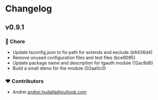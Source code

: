 # Changelog


## v0.9.1


### 🏡 Chore

- Update tsconfig.json to fix path for extends and exclude (b6436d4)
- Remove unused configuration files and test files (bce9085)
- Update package name and description for tgauth module (12ac8d8)
- Build a small demo for the module (02aa0c0)

### ❤️ Contributors

- Andrei <andrei.hudalla@outlook.com>


